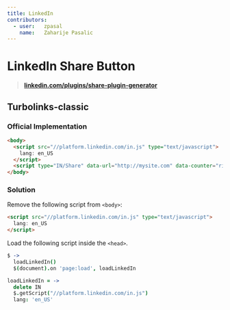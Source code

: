```yaml
---
title: LinkedIn
contributors:
  - user:   zpasal
    name:   Zaharije Pasalic
---
```


# LinkedIn Share Button

> **[linkedin.com/plugins/share-plugin-generator](https://developer.linkedin.com/plugins/share-plugin-generator)**

## Turbolinks-classic

### Official Implementation

```html
<body>
  <script src="//platform.linkedin.com/in.js" type="text/javascript">
    lang: en_US
  </script>
  <script type="IN/Share" data-url="http://mysite.com" data-counter="right"></script>  
</body>
```

### Solution


Remove the following script from `<body>`:

```html
<script src="//platform.linkedin.com/in.js" type="text/javascript">
  lang: en_US
</script>
```

Load the following script inside the `<head>`.

```coffeescript
$ ->
  loadLinkedIn()
  $(document).on 'page:load', loadLinkedIn

loadLinkedIn = ->
  delete IN
  $.getScript("//platform.linkedin.com/in.js")
  lang: 'en_US'
```

